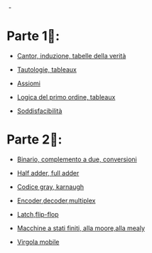  -
# Parte 1🤔: 

- [Cantor, induzione, tabelle della verità](Cap1-logica) 
    
- [Tautologie, tableaux](Cap2-logica) 
    
- [Assiomi](Cap3-logica) 
    
- [Logica del primo ordine, tableaux](Cap4-logica) 
    
- [Soddisfacibilità](Cap5-logica)

# Parte 2🔌: 

- [Binario, complemento a due, conversioni](Cap6-logica) 
    
- [Half adder, full adder](Cap7-logica)  
    
- [Codice gray, karnaugh](Cap8-logica) 
    
- [Encoder,decoder,multiplex](Cap7-logica) 
    
- [Latch,flip-flop](Cap9-logica) 
    
- [Macchine a stati finiti, alla moore,alla mealy](Cap10-logica) 
    
- [Virgola mobile](Cap11-logica)